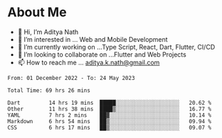 # About Me

- 👋 Hi, I’m Aditya Nath
- 👀 I’m interested in ... Web and Mobile Development
- 🌱 I’m currently working on ...Type Script, React, Dart, Flutter, CI/CD
- 💞️ I’m looking to collaborate on ...Flutter and Web Projects
- 📫 How to reach me ... aditya.k.nath@gmail.com

<!--START_SECTION:waka-->

```text
From: 01 December 2022 - To: 24 May 2023

Total Time: 69 hrs 26 mins

Dart         14 hrs 19 mins  █████░░░░░░░░░░░░░░░░░░░░   20.62 %
Other        11 hrs 38 mins  ████▒░░░░░░░░░░░░░░░░░░░░   16.77 %
YAML         7 hrs 2 mins    ██▓░░░░░░░░░░░░░░░░░░░░░░   10.14 %
Markdown     6 hrs 54 mins   ██▒░░░░░░░░░░░░░░░░░░░░░░   09.94 %
CSS          6 hrs 17 mins   ██▒░░░░░░░░░░░░░░░░░░░░░░   09.07 %
```

<!--END_SECTION:waka-->

<!---
kronosking007/kronosking007 is a ✨ special ✨ repository because its `README.md` (this file) appears on your GitHub profile.
You can click the Preview link to take a look at your changes.
--->
